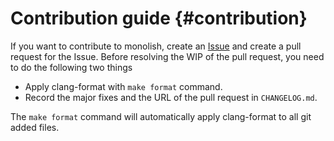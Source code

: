 # Contribution guide {#contribution}

If you want to contribute to monolish, create an [Issue](https://github.com/ricosjp/monolish/issues) and create a pull request for the Issue.
Before resolving the WIP of the pull request, you need to do the following two things

- Apply clang-format with `make format` command.
- Record the major fixes and the URL of the pull request in `CHANGELOG.md`.

The `make format` command will automatically apply clang-format to all git added files.
